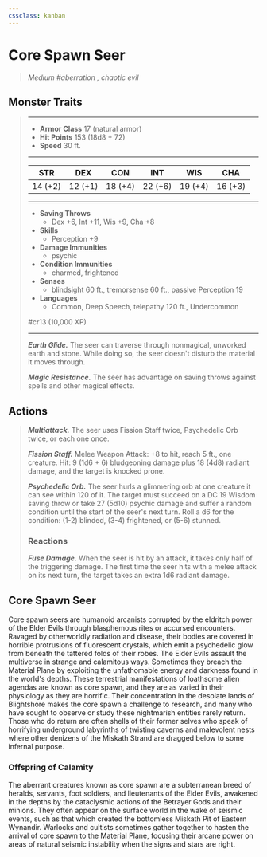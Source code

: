 ```yaml
---
cssclass: kanban
---
```


# Core Spawn Seer
>*Medium #aberration , chaotic evil*
## Monster Traits
>___
>- **Armor Class** 17 (natural armor)
>- **Hit Points** 153 (18d8 + 72)
>- **Speed** 30 ft.
>___
>|STR|DEX|CON|INT|WIS|CHA|
>|:---:|:---:|:---:|:---:|:---:|:---:|
>|14 (+2)|12 (+1)|18 (+4)|22 (+6)|19 (+4)|16 (+3)|
>___
>- **Saving Throws**
>	 - Dex +6, Int +11, Wis +9, Cha +8
>- **Skills**
>	 - Perception +9
>- **Damage Immunities**
>	 - psychic
>- **Condition Immunities**
>	 - charmed, frightened
>- **Senses**
>	 - blindsight 60 ft., tremorsense 60 ft., passive Perception 19
>- **Languages**
>	 - Common, Deep Speech, telepathy 120 ft., Undercommon
>
> #cr13 (10,000 XP)
>___
>***Earth Glide.*** The seer can traverse through nonmagical, unworked earth and stone. While doing so, the seer doesn't disturb the material it moves through.  
>
>***Magic Resistance.*** The seer has advantage on saving throws against spells and other magical effects.  
>
## Actions
>***Multiattack.*** The seer uses Fission Staff twice, Psychedelic Orb twice, or each one once.  
>
>***Fission Staff.*** Melee Weapon Attack: +8 to hit, reach 5 ft., one creature. Hit: 9 (1d6 + 6) bludgeoning damage plus 18 (4d8) radiant damage, and the target is knocked prone.  
>
>***Psychedelic Orb.*** The seer hurls a glimmering orb at one creature it can see within 120 of it. The target must succeed on a DC 19 Wisdom saving throw or take 27 (5d10) psychic damage and suffer a random condition until the start of the seer's next turn. Roll a d6 for the condition: (1-2) blinded, (3-4) frightened, or (5-6) stunned.  
>
>### Reactions
>***Fuse Damage.*** When the seer is hit by an attack, it takes only half of the triggering damage. The first time the seer hits with a melee attack on its next turn, the target takes an extra 1d6 radiant damage.
## Core Spawn Seer
Core spawn seers are humanoid arcanists corrupted by the eldritch power of the Elder Evils through blasphemous rites or accursed encounters. Ravaged by otherworldly radiation and disease, their bodies are covered in horrible protrusions of fluorescent crystals, which emit a psychedelic glow from beneath the tattered folds of their robes.
The Elder Evils assault the multiverse in strange and calamitous ways. Sometimes they breach the Material Plane by exploiting the unfathomable energy and darkness found in the world's depths. These terrestrial manifestations of loathsome alien agendas are known as core spawn, and they are as varied in their physiology as they are horrific.
Their concentration in the desolate lands of Blightshore makes the core spawn a challenge to research, and many who have sought to observe or study these nightmarish entities rarely return. Those who do return are often shells of their former selves who speak of horrifying underground labyrinths of twisting caverns and malevolent nests where other denizens of the Miskath Strand are dragged below to some infernal purpose.
### Offspring of Calamity
The aberrant creatures known as core spawn are a subterranean breed of heralds, servants, foot soldiers, and lieutenants of the Elder Evils, awakened in the depths by the cataclysmic actions of the Betrayer Gods and their minions. They often appear on the surface world in the wake of seismic events, such as that which created the bottomless Miskath Pit of Eastern Wynandir. Warlocks and cultists sometimes gather together to hasten the arrival of core spawn to the Material Plane, focusing their arcane power on areas of natural seismic instability when the signs and stars are right.